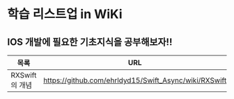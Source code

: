 # 학습 리스트업 in WiKi

## IOS 개발에 필요한 기초지식을 공부해보자!! 

| 목록 | URL |
| ------ | ------ |
| RXSwift의 개념 | https://github.com/ehrldyd15/Swift_Async/wiki/RXSwift |
